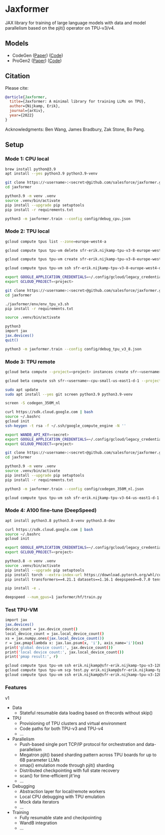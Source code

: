 # Jaxformer

JAX library for training of large language models with data and model parallelism based on the pjit() operator on TPU-v3/v4.

## Models

* CodeGen ([Paper](https://arxiv.org/abs/2203.13474)) ([Code](https://github.com/salesforce/codegen))
* ProGen2 ([Paper](https://arxiv.org/abs/2206.13517)) ([Code](https://github.com/salesforce/progen/tree/main/progen2))

## Citation

Please cite:
```bibtex
@article{Jaxformer,
  title={Jaxformer: A minimal library for training LLMs on TPU},
  author={Nijkamp, Erik},
  journal={arXiv},
  year={2022}
}
```

Acknowledgments: Ben Wang, James Bradbury, Zak Stone, Bo Pang.

## Setup

### Mode 1: CPU local

```sh
brew install python@3.9
apt install --yes python3.9 python3.9-venv

git clone https://<username>:<secret>@github.com/salesforce/jaxformer.git/
cd jaxformer

python3.9 -m venv .venv
source .venv/bin/activate
pip install --upgrade pip setuptools
pip install -r requirements.txt

python3 -m jaxformer.train --config config/debug_cpu.json
```

### Mode 2: TPU local

```sh
gcloud compute tpus list --zone=europe-west4-a

gcloud compute tpus tpu-vm delete sfr-erik.nijkamp-tpu-v3-8-europe-west4-d-1 --zone=europe-west4-a --quiet

gcloud compute tpus tpu-vm create sfr-erik.nijkamp-tpu-v3-8-europe-west4-d-1 --zone=europe-west4-a --accelerator-type=v3-8 --version=v2-alpha

gcloud compute tpus tpu-vm ssh sfr-erik.nijkamp-tpu-v3-8-europe-west4-d-1 --zone=europe-west4-a --project <project> --worker 0

export GOOGLE_APPLICATION_CREDENTIALS=~/.config/gcloud/legacy_credentials/<username>/adc.json
export GCLOUD_PROJECT=<project>

git clone https://<username>:<secret>@github.com/salesforce/jaxformer.git/
cd jaxformer

./jaxformer/env/env_tpu_v3.sh
pip install -r requirements.txt

source .venv/bin/activate

python3
import jax
jax.devices()
quit()

python3 -m jaxformer.train --config config/debug_tpu_v3_8.json
```

### Mode 3: TPU remote

```sh
gcloud beta compute --project=<project> instances create sfr-<username>-cpu-small-us-east1-d-1 --zone=us-east1-d --machine-type=e2-standard-4 --network-tier=PREMIUM --maintenance-policy=MIGRATE --service-account=<account> --scopes=https://www.googleapis.com/auth/devstorage.read_only,https://www.googleapis.com/auth/logging.write,https://www.googleapis.com/auth/monitoring.write,https://www.googleapis.com/auth/servicecontrol,https://www.googleapis.com/auth/service.management.readonly,https://www.googleapis.com/auth/trace.append --image=ubuntu-minimal-2004-focal-v20210720 --image-project=ubuntu-os-cloud --boot-disk-size=50GB --boot-disk-type=pd-balanced --boot-disk-device-name=sfr-cpu-small --no-shielded-secure-boot --shielded-vtpm --shielded-integrity-monitoring --reservation-affinity=any

gcloud beta compute ssh sfr-<username>-cpu-small-us-east1-d-1 --project=<project> --zone=us-east1-d

sudo apt update
sudo apt install --yes git screen python3.9 python3.9-venv

screen -S codegen_350M_nl

curl https://sdk.cloud.google.com | bash
source ~/.bashrc
gcloud init
ssh-keygen -t rsa -f ~/.ssh/google_compute_engine -N ''

export WANDB_API_KEY=<secret>
export GOOGLE_APPLICATION_CREDENTIALS=~/.config/gcloud/legacy_credentials/<username>/adc.json
export GCLOUD_PROJECT=<project>

git clone https://<username>:<secret>@github.com/salesforce/jaxformer.git/
cd jaxformer

python3.9 -m venv .venv
source .venv/bin/activate
pip install --upgrade pip setuptools
pip install -r requirements.txt

python3 -m jaxformer.train --config config/codegen_350M_nl.json

gcloud compute tpus tpu-vm ssh sfr-erik.nijkamp-tpu-v3-64-us-east1-d-1 --zone us-east1-d --internal-ip --worker=0
```

### Mode 4: A100 fine-tune (DeepSpeed)

```sh
apt install python3.8 python3.8-venv python3.8-dev

curl https://sdk.cloud.google.com | bash
source ~/.bashrc
gcloud init

export GOOGLE_APPLICATION_CREDENTIALS=~/.config/gcloud/legacy_credentials/<username>/adc.json
export GCLOUD_PROJECT=<project>

python3.8 -m venv .venv
source .venv/bin/activate
pip install --upgrade pip setuptools
pip install torch --extra-index-url https://download.pytorch.org/whl/cu113
pip install transformers==4.21.1 datasets==1.16.1 deepspeed==0.7.0 tensorflow-cpu==2.5.0

pip install -e .

deepspeed --num_gpus=1 jaxformer/hf/train.py
```

### Test TPU-VM

```sh
import jax
jax.devices()
device_count = jax.device_count()
local_device_count = jax.local_device_count()
xs = jax.numpy.ones(jax.local_device_count())
r = jax.pmap(lambda x: jax.lax.psum(x, 'i'), axis_name='i')(xs)
print('global device count:', jax.device_count())
print('local device count:', jax.local_device_count())
print('pmap result:', r)

gcloud compute tpus tpu-vm ssh erik.nijkamp@sfr-erik.nijkamp-tpu-v3-128-us-east1-d-1 --zone=us-east1-d --internal-ip --worker=all --command="pip install 'jax[tpu]==0.3.16' -f https://storage.googleapis.com/jax-releases/libtpu_releases.html"
gcloud compute tpus tpu-vm scp test.py erik.nijkamp@sfr-erik.nijkamp-tpu-v3-128-us-east1-d-1:/home/erik.nijkamp/ --zone=us-east1-d --internal-ip --worker=all
gcloud compute tpus tpu-vm ssh erik.nijkamp@sfr-erik.nijkamp-tpu-v3-128-us-east1-d-1 --zone=us-east1-d --internal-ip --worker=all --command="python3 /home/erik.nijkamp/test.py"
```

### Features

v1
- Data
   -  Stateful resumable data loading based on tfrecords without skip()
- TPU
   - Provisioning of TPU clusters and virtual environment
   - Code paths for both TPU-v3 and TPU-v4
   - ...
- Parallelism
   - Push-based single port TCP/IP protocol for orchestration and data-parallelism
   - Megatron pjit() based sharding pattern across TPU boards for up to 6B parameter LLMs
   - xmap() emulation mode through pjit() sharding
   - Distributed checkpointing with full state recovery
   - scan() for time-efficient jit'ing
   - ...
- Debugging
   - Abstraction layer for local/remote workers
   - Local CPU debugging with TPU emulation
   - Mock data iterators
   - ...
- Training
   - Fully resumable state and checkpointing
   - WandB integration
   - ...
